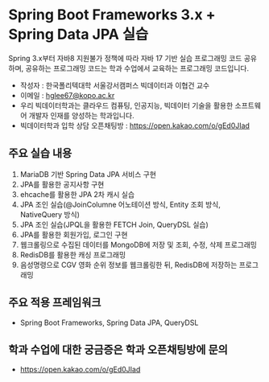 # Spring Boot Frameworks 3.x + Spring Data JPA 실습

Spring 3.x부터 자바8 지원불가 정책에 따라 자바 17 기반 실습 프로그래밍 코드 공유하며, 공유하는 프로그래밍 코드는 학과 수업에서 교육하는 프로그래밍 코드입니다.

* 작성자 : 한국폴리텍대학 서울강서캠퍼스 빅데이터과 이협건 교수
* 이메일 : hglee67@kopo.ac.kr
* 우리 빅데이터학과는 클라우드 컴퓨팅, 인공지능, 빅데이터 기술을 활용한 소프트웨어 개발자 인재를 양성하는 학과입니다.
* 빅데이터학과 입학 상담 오픈채팅방 : https://open.kakao.com/o/gEd0JIad

## 주요 실습 내용
1. MariaDB 기반 Spring Data JPA 서비스 구현
2. JPA를 활용한 공지사항 구현
3. ehcache를 활용한 JPA 2차 캐시 실습
4. JPA 조인 실습(@JoinColumne 어노테이션 방식, Entity 조회 방식, NativeQuery 방식)
5. JPA 조인 실습(JPQL을 활용한 FETCH Join, QueryDSL 실습)
6. JPA를 활용한 회원가입, 로그인 구현
7. 웹크롤링으로 수집된 데이터를 MongoDB에 저장 및 조회, 수정, 삭제 프로그래밍
8. RedisDB를 활용한 캐싱 프로그래밍
9. 음성명령으로 CGV 영화 순위 정보를 웹크롤링한 뒤, RedisDB에 저장하는 프로그래밍

## 주요 적용 프레임워크
* Spring Boot Frameworks, Spring Data JPA, QueryDSL

## 학과 수업에 대한 궁금증은 학과 오픈채팅방에 문의
* https://open.kakao.com/o/gEd0JIad

